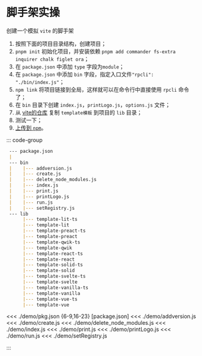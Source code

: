 # 脚手架实操

创建一个模拟 `vite` 的脚手架

1. 按照下面的项目目录结构，创建项目；
2. `pnpm init` 初始化项目，并安装依赖 `pnpm add commander fs-extra inquirer chalk figlet ora`；
3. 在 `package.json` 中添加 `type` 字段为`module`；
4. 在 `package.json` 中添加 `bin` 字段，指定入口文件`"rpcli": "./bin/index.js"`；
5. `npm link` 将项目链接到全局，这样就可以在命令行中直接使用 `rpcli` 命令了；
6. 在 `bin` 目录下创建 `index.js`，`printLogo.js`，`options.js` 文件；
7. 从 [vite的仓库](https://github.com/vitejs/vite/tree/main/packages/create-vite) 复制 `template模板` 到项目的 `lib` 目录；
8. 测试一下；
9. [上传到 `npm`](./publish.md)。

::: code-group

``` md [项目目录结构]
 --- package.json
 |
 --- bin
 |    |--- addversion.js
 |    |--- create.js
 |    |--- delete_node_modules.js
 |    |--- index.js
 |    |--- print.js
 |    |--- printLogo.js
 |    |--- run.js
 |    |--- setRegistry.js
 --- lib
      |--- template-lit-ts
      |--- template-lit
      |--- template-preact-ts
      |--- template-preact
      |--- template-qwik-ts
      |--- template-qwik
      |--- template-react-ts
      |--- template-react
      |--- template-solid-ts
      |--- template-solid
      |--- template-svelte-ts
      |--- template-svelte
      |--- template-vanilla-ts
      |--- template-vanilla
      |--- template-vue-ts
      |--- template-vue
```

<<< ./demo/pkg.json {6-9,16-23} [package.json]
<<< ./demo/addversion.js
<<< ./demo/create.js
<<< ./demo/delete_node_modules.js
<<< ./demo/index.js
<<< ./demo/print.js
<<< ./demo/printLogo.js
<<< ./demo/run.js
<<< ./demo/setRegistry.js

:::
